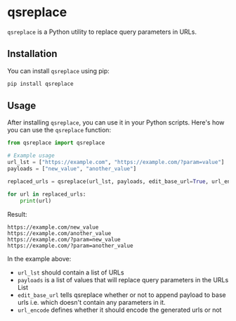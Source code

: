 # qsreplace

`qsreplace` is a Python utility to replace query parameters in URLs.

## Installation

You can install `qsreplace` using pip:

```bash
pip install qsreplace
```

## Usage

After installing `qsreplace`, you can use it in your Python scripts. Here's how you can use the `qsreplace` function:

```python
from qsreplace import qsreplace

# Example usage
url_lst = ["https://example.com", "https://example.com/?param=value"]
payloads = ["new_value", "another_value"]

replaced_urls = qsreplace(url_lst, payloads, edit_base_url=True, url_encode=True)

for url in replaced_urls:
    print(url)
```

Result:

```
https://example.com/new_value
https://example.com/another_value
https://example.com/?param=new_value
https://example.com/?param=another_value
```

In the example above:
- `url_lst` should contain a list of URLs
- `payloads` is a list of values that will replace query parameters in the URLs List
- `edit_base_url` tells qsreplace whether or not to append payload to base urls i.e. which doesn't contain any parameters in it.
- `url_encode` defines whether it should encode the generated urls or not


